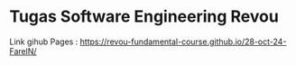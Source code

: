 # Tugas Software Engineering Revou

Link gihub Pages :
 https://revou-fundamental-course.github.io/28-oct-24-FarelN/